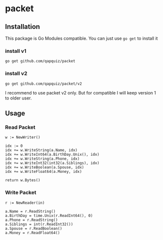 # packet

## Installation
This package is Go Modules compatible. You can just use `go get` to install it
### install v1
`go get github.com/qapquiz/packet`
### install v2
`go get github.com/qapquiz/packet/v2`

I recommend to use packet v2 only. But for compatible I will keep version 1 to older user.

## Usage

### Read Packet
```
w := NewWriter()

idx := 0
idx += w.WriteString(a.Name, idx)
idx += w.WriteInt64(a.BirthDay.Unix(), idx)
idx += w.WriteString(a.Phone, idx)
idx += w.WriteInt32(int32(a.Siblings), idx)
idx += w.WriteBoolean(a.Spouse, idx)
idx += w.WriteFloat64(a.Money, idx)

return w.Bytes()
```

### Write Packet
```
r := NewReader(in)

a.Name = r.ReadString()
a.BirthDay = time.Unix(r.ReadInt64(), 0)
a.Phone = r.ReadString()
a.Siblings = int(r.ReadInt32())
a.Spouse = r.ReadBoolean()
a.Money = r.ReadFloat64()
```
